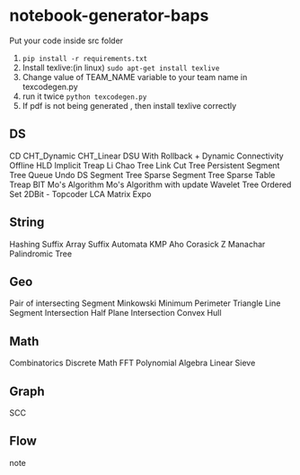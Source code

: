 # notebook-generator-baps

Put your code inside src folder

1. `pip install -r requirements.txt`
2. Install texlive:(in linux) `sudo apt-get install texlive`
3. Change value of TEAM_NAME variable to your team name in texcodegen.py
4. run it twice `python texcodegen.py`
5. If pdf is not being generated , then install texlive correctly 


DS
-----
CD
CHT_Dynamic
CHT_Linear
DSU With Rollback + Dynamic Connectivity Offline
HLD
Implicit Treap
Li Chao Tree
Link Cut Tree
Persistent Segment Tree
Queue Undo DS
Segment Tree
Sparse Segment Tree
Sparse Table
Treap
BIT
Mo's Algorithm
Mo's Algorithm with update
Wavelet Tree
Ordered Set
2DBit - Topcoder
LCA
Matrix Expo


String
-----
Hashing
Suffix Array
Suffix Automata
KMP
Aho Corasick
Z
Manachar
Palindromic Tree

Geo
---- 
Pair of intersecting Segment
Minkowski
Minimum Perimeter Triangle
Line Segment Intersection
Half Plane Intersection
Convex Hull

Math
----
Combinatorics
Discrete Math
FFT
Polynomial Algebra
Linear Sieve


Graph
-----
SCC


Flow
----
note
